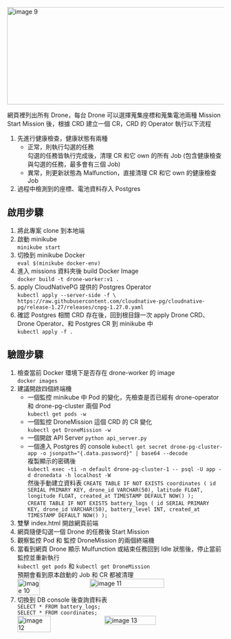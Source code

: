 <img width="604" height="226" alt="image 9" src="https://github.com/user-attachments/assets/48e541f7-3413-4dc7-8558-4192fc1e5eee" />  

網頁裡列出所有 Drone，每台 Drone 可以選擇蒐集座標和蒐集電池兩種 Mission  
Start Mission 後，根據 CRD 建立一個 CR，CRD 的 Operator 執行以下流程  

1. 先進行健康檢查，健康狀態有兩種
   - 正常，則執行勾選的任務  
      勾選的任務皆執行完成後，清理 CR 和它 own 的所有 Job (包含健康檢查與勾選的任務，最多會有三個 Job)
   - 異常，則更新狀態為 Malfunction，直接清理 CR  和它 own 的健康檢查 Job  
2. 過程中檢測到的座標、電池資料存入 Postgres  

## 啟用步驟

1. 將此專案 clone 到本地端  
2. 啟動 minikube  
   `minikube start`  
3. 切換到 minikube Docker  
   `eval $(minikube docker-env)`  
4. 進入 missions 資料夾後 build Docker Image    
   `docker build -t drone-worker:v1 .`  
5. apply CloudNativePG 提供的 Postgres Operator  
   `kubectl apply --server-side -f \  
   https://raw.githubusercontent.com/cloudnative-pg/cloudnative-pg/release-1.27/releases/cnpg-1.27.0.yaml`  
6. 確認 Postgres 相關 CRD 存在後，回到根目錄一次 apply Drone CRD、Drone Operator、和 Postgres CR 到 minikube 中  
   `kubectl apply -f .`     

## 驗證步驟

1. 檢查當前 Docker 環境下是否存在 drone-worker 的 image  
   `docker images`  
2. 建議開啟四個終端機
   - 一個監控 minikube 中 Pod 的變化，先檢查是否已經有 drone-operator 和 drone-pg-cluster 兩個 Pod  
      `kubectl get pods -w` 
   - 一個監控 DroneMission 這個 CRD 的 CR 變化  
      `kubectl get DroneMission -w` 
   - 一個開啟 API Server
      `python api_server.py` 
   - 一個進入 Postgres 的 console
      `kubectl get secret drone-pg-cluster-app -o jsonpath="{.data.password}" | base64 --decode`  
      複製顯示的密碼後  
      `kubectl exec -ti -n default drone-pg-cluster-1 -- psql -U app -d dronedata -h localhost -W`  
      然後手動建立資料表
      `CREATE TABLE IF NOT EXISTS coordinates (
         id SERIAL PRIMARY KEY,
         drone_id VARCHAR(50),
         latitude FLOAT,
         longitude FLOAT,
         created_at TIMESTAMP DEFAULT NOW()
      );`  
      `CREATE TABLE IF NOT EXISTS battery_logs (
         id SERIAL PRIMARY KEY,
         drone_id VARCHAR(50),
         battery_level INT,
         created_at TIMESTAMP DEFAULT NOW()
      );`  
3. 雙擊 index.html 開啟網頁前端 
4. 網頁隨便勾選一個 Drone 的任務後 Start Mission  
5. 觀察監控 Pod 和 監控 DroneMission 的兩個終端機  
6. 當看到網頁 Drone 顯示 Mulfunction 或結束任務回到 Idle 狀態後，停止當前監控並重新執行  
   `kubectl get pods` 和 `kubectl get DroneMission`  
   預期會看到原本啟動的 Job 和 CR 都被清理  
   <div style="display:flex; gap:10px;">
     <img src="https://github.com/user-attachments/assets/3e067fb6-0337-48c7-8cfe-e86a28c7230f" alt="image 10" style="width:33%; height:auto;" />
     <img src="https://github.com/user-attachments/assets/8159dc78-394d-45e3-9faa-aaf60c0eeefa" alt="image 11" style="width:60%; height:auto;" />
   </div>
7. 切換到 DB console 後查詢資料表   
   `SELECT * FROM battery_logs;`  
   `SELECT * FROM coordinates;`
   <div style="display:flex; gap:10px; align-items:flex-start;">
     <img src="https://github.com/user-attachments/assets/35098d5b-1674-4e7b-8da3-16ff8d47a001" alt="image 12" style="width:40%; height:auto;" />
     <img src="https://github.com/user-attachments/assets/aa8e526c-2412-435d-8fc1-ab6e6a09de9b" alt="image 13" style="width:50%; height:auto;" />
   </div>


